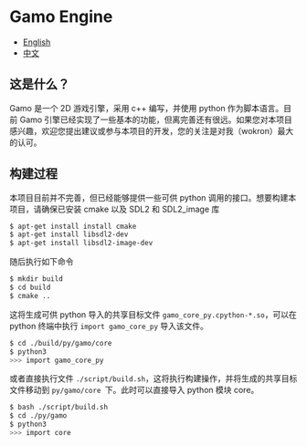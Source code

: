 # Gamo Engine
- [English](../README.md)
- [中文](docs/README.zh.md)

## 这是什么？
Gamo 是一个 2D 游戏引擎，采用 c++ 编写，并使用 python 作为脚本语言。目前 Gamo 引擎已经实现了一些基本的功能，但离完善还有很远。如果您对本项目感兴趣，欢迎您提出建议或参与本项目的开发，您的关注是对我（wokron）最大的认可。

## 构建过程
本项目目前并不完善，但已经能够提供一些可供 python 调用的接口。想要构建本项目，请确保已安装 cmake 以及 SDL2 和 SDL2_image 库
```sh
$ apt-get install install cmake
$ apt-get install libsdl2-dev
$ apt-get install libsdl2-image-dev
```

随后执行如下命令
```sh
$ mkdir build
$ cd build
$ cmake ..
```

这将生成可供 python 导入的共享目标文件 `gamo_core_py.cpython-*.so`，可以在 python 终端中执行 `import gamo_core_py` 导入该文件。
```sh
$ cd ./build/py/gamo/core
$ python3
>>> import gamo_core_py
```

或者直接执行文件 `./script/build.sh`，这将执行构建操作，并将生成的共享目标文件移动到 `py/gamo/core `下。此时可以直接导入 python 模块 core。
```sh
$ bash ./script/build.sh
$ cd ./py/gamo
$ python3
>>> import core
```
